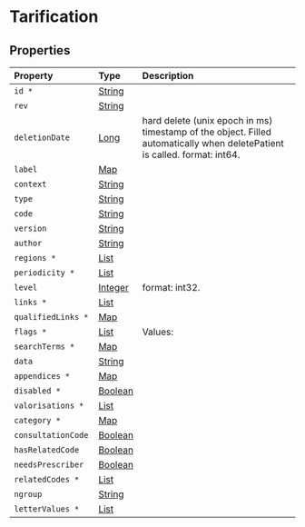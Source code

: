 # Tarification


## Properties

| Property | Type | Description |
| :--- | :--- | :--- |
| `id * ` | [String](String) |   |
| `rev ` | [String](String) |   |
| `deletionDate ` | [Long](Long) | hard delete (unix epoch in ms) timestamp of the object. Filled automatically when deletePatient is called. format: int64. |
| `label ` | [Map](String) |   |
| `context ` | [String](String) |   |
| `type ` | [String](String) |   |
| `code ` | [String](String) |   |
| `version ` | [String](String) |   |
| `author ` | [String](String) |   |
| `regions * ` | [List](String) |   |
| `periodicity * ` | [List](Periodicity) |   |
| `level ` | [Integer](Integer) |  format: int32. |
| `links * ` | [List](String) |   |
| `qualifiedLinks * ` | [Map](List) |   |
| `flags * ` | [List](String) |  Values:  |
| `searchTerms * ` | [Map](List) |   |
| `data ` | [String](String) |   |
| `appendices * ` | [Map](String) |   |
| `disabled * ` | [Boolean](Boolean) |   |
| `valorisations * ` | [List](Valorisation) |   |
| `category * ` | [Map](String) |   |
| `consultationCode ` | [Boolean](Boolean) |   |
| `hasRelatedCode ` | [Boolean](Boolean) |   |
| `needsPrescriber ` | [Boolean](Boolean) |   |
| `relatedCodes * ` | [List](String) |   |
| `ngroup ` | [String](String) |   |
| `letterValues * ` | [List](LetterValue) |   |
